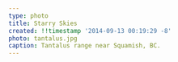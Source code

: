 ```yaml
---
type: photo
title: Starry Skies
created: !!timestamp '2014-09-13 00:19:29 -8'
photo: tantalus.jpg
caption: Tantalus range near Squamish, BC.
---
```

